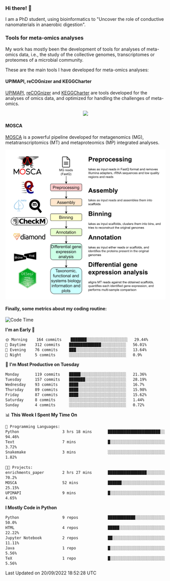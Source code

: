 ### Hi there! 👋

I am a PhD student, using bioinformatics to "Uncover the role of conductive nanomaterials in anaerobic digestion".

### Tools for meta-omics analyses

My work has mostly been the development of tools for analyses of meta-omics data, i.e., the study of the collective genomes, transcriptomes or proteomes of a microbial community.

These are the main tools I have developed for meta-omics analyses:

#### UPIMAPI, reCOGnizer and KEGGCharter

[UPIMAPI](https://github.com/iquasere/UPIMAPI), [reCOGnizer](https://github.com/iquasere/reCOGnizer) and [KEGGCharter](https://github.com/iquasere/KEGGCharter) are tools developed for the analyses of omics data, and optimized for handling the challenges of meta-omics.

<p align="center">
    <img src="assets/annotation_paper.png">
</p>

#### MOSCA

[MOSCA](https://github.com/iquasere/MOSCA) is a powerful pipeline developed for metagenomics (MG), metatranscriptomics (MT) and metaproteomics (MP) integrated analyses.

<p align="center">
    <img src="assets/mosca_workflow.png" align="center" width="700">
</p>


#### Finally, some metrics about my coding routine:

<!--START_SECTION:waka-->
![Code Time](http://img.shields.io/badge/Code%20Time-342%20hrs%203%20mins-blue)

**I'm an Early 🐤** 

```text
🌞 Morning    164 commits    ███████░░░░░░░░░░░░░░░░░░   29.44% 
🌆 Daytime    312 commits    ██████████████░░░░░░░░░░░   56.01% 
🌃 Evening    76 commits     ███░░░░░░░░░░░░░░░░░░░░░░   13.64% 
🌙 Night      5 commits      ░░░░░░░░░░░░░░░░░░░░░░░░░   0.9%

```
📅 **I'm Most Productive on Tuesday** 

```text
Monday       119 commits    █████░░░░░░░░░░░░░░░░░░░░   21.36% 
Tuesday      157 commits    ███████░░░░░░░░░░░░░░░░░░   28.19% 
Wednesday    93 commits     ████░░░░░░░░░░░░░░░░░░░░░   16.7% 
Thursday     89 commits     ████░░░░░░░░░░░░░░░░░░░░░   15.98% 
Friday       87 commits     ████░░░░░░░░░░░░░░░░░░░░░   15.62% 
Saturday     8 commits      ░░░░░░░░░░░░░░░░░░░░░░░░░   1.44% 
Sunday       4 commits      ░░░░░░░░░░░░░░░░░░░░░░░░░   0.72%

```


📊 **This Week I Spent My Time On** 

```text
💬 Programming Languages: 
Python                   3 hrs 18 mins       ███████████████████████░░   94.46% 
Text                     7 mins              █░░░░░░░░░░░░░░░░░░░░░░░░   3.72% 
Snakemake                3 mins              ░░░░░░░░░░░░░░░░░░░░░░░░░   1.82%

🐱‍💻 Projects: 
enrichments_paper        2 hrs 27 mins       █████████████████░░░░░░░░   70.2% 
MOSCA                    52 mins             ██████░░░░░░░░░░░░░░░░░░░   25.15% 
UPIMAPI                  9 mins              █░░░░░░░░░░░░░░░░░░░░░░░░   4.65%

```

**I Mostly Code in Python** 

```text
Python                   9 repos             ████████████░░░░░░░░░░░░░   50.0% 
HTML                     4 repos             █████░░░░░░░░░░░░░░░░░░░░   22.22% 
Jupyter Notebook         2 repos             ██░░░░░░░░░░░░░░░░░░░░░░░   11.11% 
Java                     1 repo              █░░░░░░░░░░░░░░░░░░░░░░░░   5.56% 
TeX                      1 repo              █░░░░░░░░░░░░░░░░░░░░░░░░   5.56%

```



 Last Updated on 20/09/2022 18:52:28 UTC
<!--END_SECTION:waka-->
